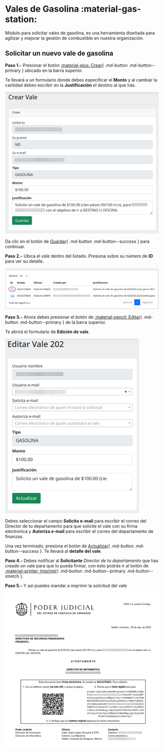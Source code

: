 # Vales de Gasolina :material-gas-station:

Módulo para solicitar vales de gasolina, es una herramienta diseñada para agilizar y mejorar la gestión de combustible en nuestra organización.

## Solicitar un nuevo vale de gasolina

**Paso 1.-** Presionar el botón [:material-plus: Crear](#){ .md-button .md-button--primary } ubicado en la barra superior.

Te llevará a un formulario donde debes especificar el **Monto** y al cambiar la cantidad debes escribir en la **Justificación** el destino al que irás.

![crear vale](img/fin-vales/crear_vale.png)

Da clic en el botón de [Guardar](#){ .md-button .md-button--success } para continuar.

**Paso 2.-** Ubica el _vale_ dentro del listado. Presiona sobre su número de **ID** para ver su detalle.

![localizar vales](img/fin-vales/listado_vales.png)

**Paso 3.-** Ahora debes presionar el botón de [:material-pencil: Editar](#){ .md-button .md-button--primary } de la barra superior.

Te abrirá el formulario de **Edición de vale**.

![editar vales](img/fin-vales/editar_vale.png)

Debes seleccionar el campo **Solicita e-mail** para escribir el correo del Director de tu departamento para que solicite el vale con su firma electronica y **Autoriza e-mail** para escribir el correo del departamento de finanzas.

Una vez terminado, presiona el botón de [Actualizar](#){ .md-button .md-button--success }. Te llevará al **detalle del vale**.

**Paso 4.-** Debes notificar al **Solicitante** _Director de tu departamento_ que has creado un vale para que lo pueda firmar, con esto podrás ir al botón de [:material-printer: Imprimir](#){ .md-button .md-button--primary .md-button--stretch }.

**Paso 5.-** Y así puedes mandar a imprimir la solicitud del vale

![imprimir vales](img/fin-vales/impresion_vale.png)
